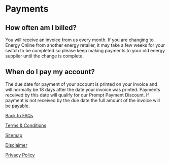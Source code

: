 # Payments
## How often am I billed?
You will receive an invoice from us every month.  If you are changing to Energy Online from another energy retailer, it may take a few weeks for your switch to be completed so please keep making payments to your old energy supplier until the change is complete.

## When do I pay my account?
The due date for payment of your account is printed on your invoice and will normally be 18 days after the date your invoice was printed.  Payments received by this date will qualify for our Prompt Payment Discount.  If payment is not received by the due date the full amount of the invoice will be payable.

[Back to FAQs](http://www.energyonline.co.nz/residential/residential_faqs)

[Terms & Conditions](http://www.energyonline.co.nz/terms)

[Sitemap](http://www.energyonline.co.nz/home/site_map)

[Disclaimer](http://www.energyonline.co.nz/home/site_map/disclaimer)

[Privacy Policy](http://www.energyonline.co.nz/home/site_map/privacy_policy)
